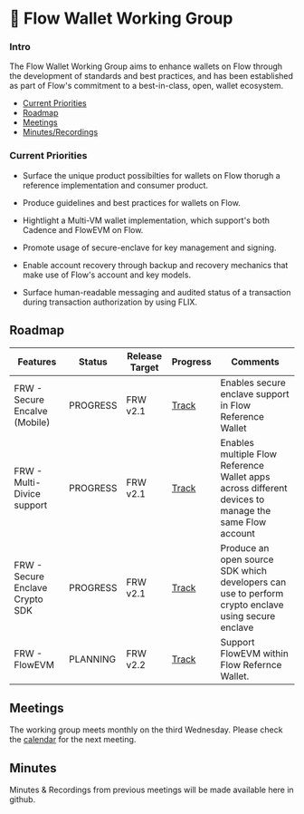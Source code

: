 # 🔐 Flow Wallet Working Group

### Intro

The Flow Wallet Working Group aims to enhance wallets on Flow through the development of standards and best practices, and has been established as part of Flow's commitment to a best-in-class, open, wallet ecosystem.

* [Current Priorities](#current-priorities)
* [Roadmap](#roadmap)
* [Meetings](#meetings)
* [Minutes/Recordings](#minutes)

### Current Priorities

- Surface the unique product possibilties for wallets on Flow thorugh a reference implementation and consumer product.

- Produce guidelines and best practices for wallets on Flow.

- Hightlight a Multi-VM wallet implementation, which support's both Cadence and FlowEVM on Flow.

- Promote usage of secure-enclave for key management and signing.

- Enable account recovery through backup and recovery mechanics that make use of Flow's account and key models.

- Surface human-readable messaging and audited status of a transaction during transaction authorization by using FLIX.

## Roadmap
 
| Features                                           | Status    | Release Target | Progress   |  Comments     |
| ---------------------------------------------------| --------- | -------------- |------------| ------------- |
| FRW - Secure Encalve (Mobile)                      | PROGRESS  | FRW v2.1       | [Track]()  |Enables secure enclave support in Flow Reference Wallet|
| FRW - Multi-Divice support                         | PROGRESS  | FRW v2.1       | [Track]()  |Enables multiple Flow Reference Wallet apps across different devices to manage the same Flow account|
| FRW - Secure Enclave Crypto SDK                    | PROGRESS  | FRW v2.1       | [Track]()  |Produce an open source SDK which developers can use to perform crypto enclave using secure enclave|
| FRW - FlowEVM                                      | PLANNING  | FRW v2.2       | [Track]()  |Support FlowEVM within Flow Refernce Wallet.|

## Meetings

The working group meets monthly on the third Wednesday. Please check the [calendar](https://github.com/onflow/Flow-Working-Groups/tree/main?tab=readme-ov-file#calendar) for the next meeting.


## Minutes

Minutes & Recordings from previous meetings will be made available here in github.






